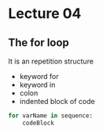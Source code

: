 # Lecture 04

## The for loop

It is an repetition structure


- keyword for
- keyword in
- colon
- indented block of code

```python
for varName in sequence:
    codeBlock
```

